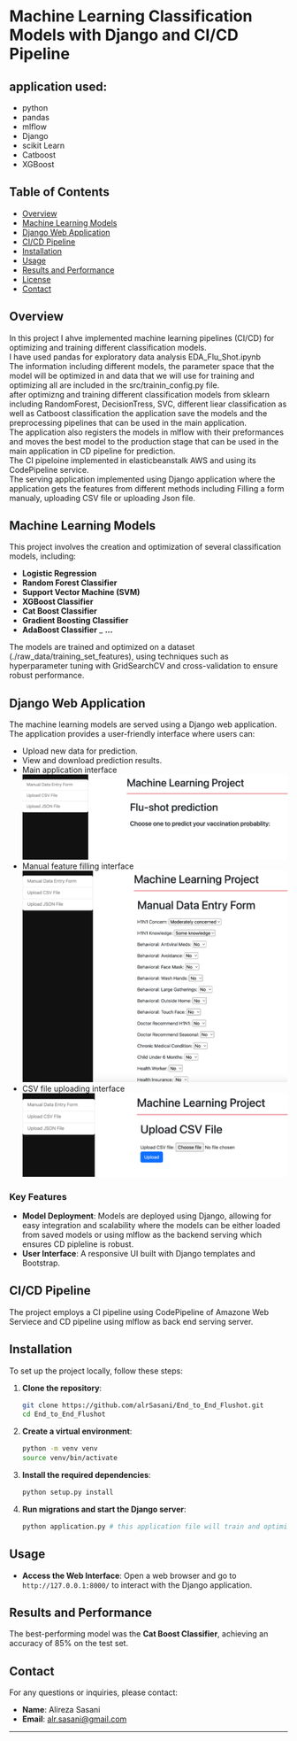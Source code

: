 # Machine Learning Classification Models with Django and CI/CD Pipeline
## application used:
- python
- pandas
- mlflow
- Django
- scikit Learn
- Catboost
- XGBoost
## Table of Contents

- [Overview](#overview)
- [Machine Learning Models](#machine-learning-models)
- [Django Web Application](#django-web-application)
- [CI/CD Pipeline](#cicd-pipeline)
- [Installation](#installation)
- [Usage](#usage)
- [Results and Performance](#results-and-performance)
- [License](#license)
- [Contact](#contact)

## Overview
In this project I ahve implemented machine learning pipelines (CI/CD) for optimizing and training different
classification models.
</br>
I have used pandas for exploratory data analysis EDA_Flu_Shot.ipynb
</br>
The information including different models, the parameter space that the model will be optimized in 
and data that we will use for training and optimizing all are included in the src/trainin_config.py file.
</br>
after optimizng and training different classification models from sklearn including RandomForest, DecisionTress, SVC, different liear classification as well as Catboost classification the application save 
the models and the preprocessing pipelines that can be used in the main application.
</br>
The application also registers the models in mlflow with their preformances and moves the best model to the production stage that can be used in the main application in CD pipeline for prediction.
</br>
The CI pipeloine implemented in elasticbeanstalk AWS and using its CodePipeline service.
</br>
The serving application implemented using Django application where the application gets the features from different methods including Filling a form manualy, uploading CSV file or uploading Json file.
</br>

## Machine Learning Models

This project involves the creation and optimization of several classification models, including:

- **Logistic Regression**
- **Random Forest Classifier**
- **Support Vector Machine (SVM)**
- **XGBoost Classifier**
- **Cat Boost Classifier**
- **Gradient Boosting Classifier**
- **AdaBoost Classifier**
_ **...**

The models are trained and optimized on a dataset (./raw_data/training_set_features), using techniques such as hyperparameter tuning with GridSearchCV and cross-validation to ensure robust performance.

## Django Web Application

The machine learning models are served using a Django web application. The application provides a user-friendly interface where users can:

- Upload new data for prediction.
- View and download prediction results.
- Main application interface
![serving interface](images/Fig_1.png)
- Manual feature filling interface
![Manual filling of features](images/Fig_2.png)
- CSV file uploading interface
![SCV file uploading](images/Fig_3.png)

### Key Features

- **Model Deployment**: Models are deployed using Django, allowing for easy integration and scalability 
where the models can be either loaded from saved models or using mlflow as the backend serving which ensures
CD pipleline is robust.
- **User Interface**: A responsive UI built with Django templates and Bootstrap.

## CI/CD Pipeline

The project employs a CI pipeline using CodePipeline of Amazone Web Serviece and CD pipeline using mlflow as back end serving server.


## Installation

To set up the project locally, follow these steps:

1. **Clone the repository**:

    ```bash
    git clone https://github.com/alrSasani/End_to_End_Flushot.git
    cd End_to_End_Flushot
    ```

2. **Create a virtual environment**:

    ```bash
    python -m venv venv
    source venv/bin/activate 
    ```

3. **Install the required dependencies**:

    ```bash
    python setup.py install
    ```

4. **Run migrations and start the Django server**:

    ```bash
    python application.py # this application file will train and optimize models and it might take some time depending of the models and paramter space provided in .src/training_config.py file in 
    ```

## Usage

- **Access the Web Interface**: Open a web browser and go to `http://127.0.0.1:8000/` to interact with the Django application.


## Results and Performance

The best-performing model was the **Cat Boost Classifier**, achieving an accuracy of 85% on the test set. 

## Contact

For any questions or inquiries, please contact:

- **Name**: Alireza Sasani
- **Email**: alr.sasani@gmail.com

---

